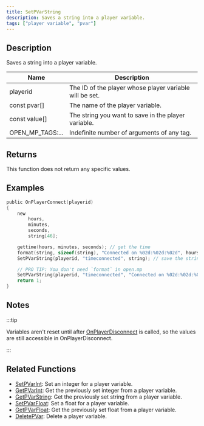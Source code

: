 ```yaml
---
title: SetPVarString
description: Saves a string into a player variable.
tags: ["player variable", "pvar"]
---
```


## Description

Saves a string into a player variable.

| Name             | Description                                             |
| ---------------- | ------------------------------------------------------- |
| playerid         | The ID of the player whose player variable will be set. |
| const pvar[]     | The name of the player variable.                        |
| const value[]    | The string you want to save in the player variable.     |
| OPEN_MP_TAGS:... | Indefinite number of arguments of any tag.              |

## Returns

This function does not return any specific values.

## Examples

```c
public OnPlayerConnect(playerid)
{
    new 
        hours, 
        minutes, 
        seconds, 
        string[46];

    gettime(hours, minutes, seconds); // get the time
    format(string, sizeof(string), "Connected on %02d:%02d:%02d", hours, minutes, seconds); // create the string with the connect time
    SetPVarString(playerid, "timeconnected", string); // save the string into a player variable

    // PRO TIP: You don't need `format` in open.mp
    SetPVarString(playerid, "timeconnected", "Connected on %02d:%02d:%02d", hours, minutes, seconds);
    return 1;
}
```

## Notes

:::tip

Variables aren't reset until after [OnPlayerDisconnect](../callbacks/OnPlayerDisconnect) is called, so the values are still accessible in OnPlayerDisconnect.

:::

## Related Functions

- [SetPVarInt](SetPVarInt): Set an integer for a player variable.
- [GetPVarInt](GetPVarInt): Get the previously set integer from a player variable.
- [GetPVarString](GetPVarString): Get the previously set string from a player variable.
- [SetPVarFloat](SetPVarFloat): Set a float for a player variable.
- [GetPVarFloat](GetPVarFloat): Get the previously set float from a player variable.
- [DeletePVar](DeletePVar): Delete a player variable.
